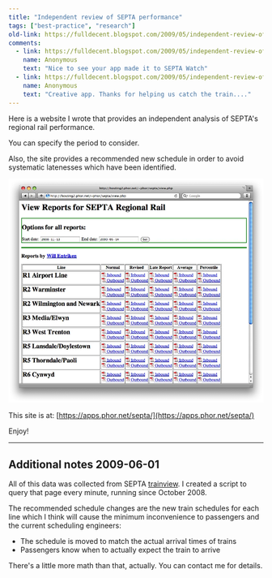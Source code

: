```yaml
---
title: "Independent review of SEPTA performance"
tags: ["best-practice", "research"]
old-link: https://fulldecent.blogspot.com/2009/05/independent-review-of-septa-performance.html
comments:
  - link: https://fulldecent.blogspot.com/2009/05/independent-review-of-septa-performance.html#comment-4537484032392987448
    name: Anonymous
    text: "Nice to see your app made it to SEPTA Watch"
  - link: https://fulldecent.blogspot.com/2009/05/independent-review-of-septa-performance.html#comment-1889279740488786496
    name: Anonymous
    text: "Creative app. Thanks for helping us catch the train...."
---
```


Here is a website I wrote that provides an independent analysis of SEPTA's regional rail performance.

You can specify the period to consider.

Also, the site provides a recommended new schedule in order to avoid systematic latenesses which have been identified.

![SEPTA performance](/assets/images/2009-05-15-independent-review-of-septa-performance.webp)

This site is at: [https://apps.phor.net/septa/](https://apps.phor.net/septa/)

Enjoy!

---

## Additional notes 2009-06-01

All of this data was collected from SEPTA [trainview](https://trainview.septa.org/). I created a script to query that page every minute, running since October 2008.

The recommended schedule changes are the new train schedules for each line which I think will cause the minimum inconvenience to passengers and the current scheduling engineers:

* The schedule is moved to match the actual arrival times of trains
* Passengers know when to actually expect the train to arrive

There's a little more math than that, actually. You can contact me for details.
